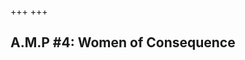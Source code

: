 +++
+++



## A.M.P #4: Women of Consequence

<div id='product-component-1750820472438'></div>
<script type="text/javascript">
/*<![CDATA[*/
(function () {
  var scriptURL = 'https://sdks.shopifycdn.com/buy-button/latest/buy-button-storefront.min.js';
  if (window.ShopifyBuy) {
    if (window.ShopifyBuy.UI) {
      ShopifyBuyInit();
    } else {
      loadScript();
    }
  } else {
    loadScript();
  }
  function loadScript() {
    var script = document.createElement('script');
    script.async = true;
    script.src = scriptURL;
    (document.getElementsByTagName('head')[0] || document.getElementsByTagName('body')[0]).appendChild(script);
    script.onload = ShopifyBuyInit;
  }
  function ShopifyBuyInit() {
    var client = ShopifyBuy.buildClient({
      domain: 'intentionallyconfusing.myshopify.com',
      storefrontAccessToken: '26daf3c50a3c519acf8af64a65e58217',
    });
    ShopifyBuy.UI.onReady(client).then(function (ui) {
      ui.createComponent('product', {
        id: '9214229020903',
        node: document.getElementById('product-component-1750820472438'),
        moneyFormat: '%24%7B%7Bamount%7D%7D',
        options: {
  "product": {
    "styles": {
      "product": {
        "@media (min-width: 601px)": {
          "max-width": "calc(25% - 20px)",
          "margin-left": "20px",
          "margin-bottom": "50px"
        }
      },
      "button": {
        "font-family": "Gill Sans, sans-serif",
        "font-size": "17px",
        "padding-top": "16.5px",
        "padding-bottom": "16.5px",
        ":hover": {
          "background-color": "#6c6c6c"
        },
        "background-color": "#787878",
        ":focus": {
          "background-color": "#6c6c6c"
        },
        "border-radius": "0px"
      },
      "quantityInput": {
        "font-size": "17px",
        "padding-top": "16.5px",
        "padding-bottom": "16.5px"
      }
    },
    "contents": {
      "img": false,
      "title": false,
      "price": false
    },
    "text": {
      "button": "pre-order"
    }
  },
  "productSet": {
    "styles": {
      "products": {
        "@media (min-width: 601px)": {
          "margin-left": "-20px"
        }
      }
    }
  },
  "modalProduct": {
    "contents": {
      "img": false,
      "imgWithCarousel": true,
      "button": false,
      "buttonWithQuantity": true
    },
    "styles": {
      "product": {
        "@media (min-width: 601px)": {
          "max-width": "100%",
          "margin-left": "0px",
          "margin-bottom": "0px"
        }
      },
      "button": {
        "font-family": "Gill Sans, sans-serif",
        "font-size": "17px",
        "padding-top": "16.5px",
        "padding-bottom": "16.5px",
        ":hover": {
          "background-color": "#6c6c6c"
        },
        "background-color": "#787878",
        ":focus": {
          "background-color": "#6c6c6c"
        },
        "border-radius": "0px"
      },
      "quantityInput": {
        "font-size": "17px",
        "padding-top": "16.5px",
        "padding-bottom": "16.5px"
      }
    },
    "text": {
      "button": "preorder"
    }
  },
  "option": {},
  "cart": {
    "styles": {
      "button": {
        "font-family": "Gill Sans, sans-serif",
        "font-size": "17px",
        "padding-top": "16.5px",
        "padding-bottom": "16.5px",
        ":hover": {
          "background-color": "#6c6c6c"
        },
        "background-color": "#787878",
        ":focus": {
          "background-color": "#6c6c6c"
        },
        "border-radius": "0px"
      }
    },
    "text": {
      "total": "Subtotal",
      "button": "Checkout"
    },
    "popup": false
  },
  "toggle": {
    "styles": {
      "toggle": {
        "font-family": "Gill Sans, sans-serif",
        "background-color": "#787878",
        ":hover": {
          "background-color": "#6c6c6c"
        },
        ":focus": {
          "background-color": "#6c6c6c"
        }
      },
      "count": {
        "font-size": "17px"
      }
    }
  }
},
      });
    });
  }
})();
/*]]>*/
</script>



